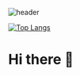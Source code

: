![header](https://capsule-render.vercel.app/api?type=wave&color=auto&height=300&section=header&text=깃허브%20특강&fontSize=90)

[![Top Langs](https://github-readme-stats.vercel.app/api/top-langs/?username=Hopescope&layout=compact)](https://github.com/깃허브아이디/github-readme-stats)


# Hi there 👋


